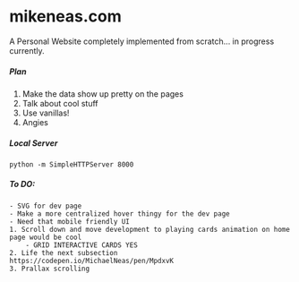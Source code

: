 # mikeneas.com
A Personal Website completely implemented from scratch... in progress currently.

##### Plan
1. Make the data show up pretty on the pages
2. Talk about cool stuff
3. Use vanillas!
4. Angies

##### Local Server
```python -m SimpleHTTPServer 8000```

##### To DO:
	- SVG for dev page
	- Make a more centralized hover thingy for the dev page
	- Need that mobile friendly UI
	1. Scroll down and move development to playing cards animation on home page would be cool
		- GRID INTERACTIVE CARDS YES
	2. Life the next subsection
	https://codepen.io/MichaelNeas/pen/MpdxvK
	3. Prallax scrolling
